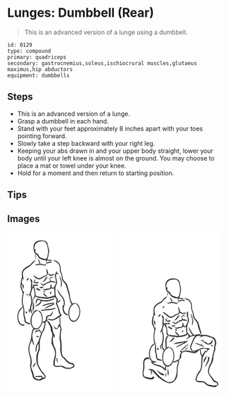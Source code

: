 # Lunges: Dumbbell (Rear)
> This is an advanced version of a lunge using a dumbbell.

``` 
id: 0129 
type: compound 
primary: quadriceps 
secondary: gastrocnemius,soleus,ischiocrural muscles,glutaeus maximus,hip abductors 
equipment: dumbbells 
``` 

## Steps

 - This is an advanced version of a lunge.
 - Grasp a dumbbell in each hand.
 - Stand with your feet approximately 8 inches apart with your toes pointing forward.
 - Slowly take a step backward with your right leg.
 - Keeping your abs drawn in and your upper body straight, lower your body until your left knee is almost on the ground. You may choose to place a mat or towel under your knee.
 - Hold for a moment and then return to starting position.

## Tips


## Images

<svg width="184pt" height="275pt" viewBox="0 0 184 275" xmlns="http://www.w3.org/2000/svg">
  <g fill="#FFF">
    <path d="M0 0h184v275H0V0m47.44 19.42c-3.13 3.88-2.12 9.03-1.52 13.55-.05 2.21 1.66 3.75 2.84 5.41-.14 3.61.05 7.23.73 10.79.01-3.61.31-7.21.09-10.82 2.71 1.83 3.43 5.17 5.54 7.47 3.32 2.15 7.23 3.26 11.17 3.35.44 1.47.96 2.92 1.53 4.35-.86 1.21-1.44 2.8-2.93 3.37-2.73-.72-5.44-1.48-8.26-1.79.46-3.47-2.01-6.16-3.85-8.79-.05.09-.16.28-.22.37 1.26 2.83 2.3 5.75 3.22 8.71-2.71.53-5.42 1-8.12 1.58 2.55 1.86 5.5.22 8.29.06 3.41-.36 6.57 1.39 9.97 1.22.45-1.03.91-2.05 1.37-3.08 3.29-1.08 6.65-2.01 10.14-2.09-2.64-3.24-6.48-.69-9.52.33.05-1.45.09-2.91.11-4.36 2.74.84 5.58 1.26 8.44 1.32l.06-1.54c-2.5-.14-5-.35-7.46-.81 1.79-4.08 2.19-8.56 2.99-12.89.73-4.19-1.63-8.04-1.93-12.15-.17-4.13-4.04-7.52-8.08-7.62-5.07-.47-11.19-.37-14.6 4.06m-8.89 38.4c-4.1 1.94-8.14 4.23-11.24 7.6-2.63 3.61-2.35 8.27-1.84 12.46-1.64 5.18-2.79 10.59-2.73 16.04-.06 5.28 5.05 9.56 3.51 14.97-1.54 6.66-1.57 13.69.39 20.27-8.17 4.12-10.24 14.59-8.63 22.88.99 5.11 5.19 11.01 11.11 9.55.12-.49.35-1.46.46-1.95-1.81.01-3.87.64-5.42-.63-3.61-2.76-5.42-7.5-5.18-11.98-.33-6.5 2.8-12.93 8.08-16.71 1.44 4.27.34 8.73.81 13.08 1.17 3.85 1.9 7.81 2.1 11.84 2.49 2.88 6.26 3.61 9.79 4.45-.25-.81-.51-1.61-.76-2.41-2.25-.78-4.99-.79-6.79-2.46-.54-4.07-1.43-8.06-2.73-11.96.41-5.39-.23-10.75-1.76-15.93-2.23-8.2-.43-16.64 1.33-24.73-.43.22-1.3.65-1.73.86-1.33-3.81-2.91-7.59-3.29-11.65.59.17 1.78.52 2.37.69-.11 2.21.13 4.44 1.09 6.45.4-1.68 1.08-3.35.99-5.11-.35-2.22-3.24-2.73-3.62-4.89.08-2.71.52-5.41 1.31-8.01l2 2.8c-.25-5-2.45-10.34-.32-15.19 2.71-4.14 7.35-6.37 11.5-8.75 3.1-3.49 6.95-6.36 9.58-10.25-4.54 1.37-7.08 5.62-10.38 8.67m39.93-8.64c3.97 2.25 9.18 3.6 10.9 8.35 2.51 3.88.1 8.8 2.39 12.7 1.57 3.02 2.35 6.37 2.37 9.78.22 5.23 5.8 7.7 7.12 12.52 1.88 5.96 3.73 11.96 5.39 17.99.31 4.63 2.12 8.9 3.28 13.34.43 0 1.29.01 1.72.02-5.21 5.59-7.31 13.64-5.83 21.1.65 3.64 2.18 7.63 5.63 9.44 2.78 1.47 6.27.63 8.43-1.55 4.69-4.58 6.36-11.52 5.83-17.9-.49-4.17-1.87-8.78-5.59-11.18-2.32-1.13-5.62-1.94-7.54.39-2.14-4.2-4.09-8.58-4.37-13.36-.31-5.68-2.97-10.82-3.87-16.39-.7-3.92-3.34-7-6.08-9.71-2.73-2.51-2.57-6.44-3.37-9.77-.44-2.78-1.96-5.2-2.67-7.89-.24-3.77.2-7.86-1.99-11.18-1.97-4.42-6.98-7.18-11.75-6.7M67.02 63.3c.58 3.85 2.3 7.64.73 11.52-3.71.96-7.1 2.61-10.26 4.75-4.81 2.05-8.34-2.56-11.96-4.84.56 3.77 4.39 5.85 7.62 7.11 4.93 1.42 7.99-3.6 12.38-4.52 2.39-.35 3.62-2.42 4.28-4.53 1.74-3.34-.77-6.92-2.79-9.49m15 11.56c.55 4.71 2.61 9.31 1.83 14.12-.76 2.73-2.53 5.02-3.89 7.48-.82-.03-2.48-.09-3.3-.11 0-.81.01-2.43.01-3.24-.66-1.04-1.31-2.08-1.94-3.14-.03 2.55.19 5.26-1.13 7.57-2.81.8-6.04-.18-8.49 1.9-1.3-.46-2.61-.9-3.92-1.32 1.29 1.22 2.48 3.72 4.65 2.72 3.45-1.01 7.28-.96 10.18-3.36l2.88 1.23 1.71-2.35c.19 4.43 1.13 8.79 1.19 13.22-5.97 2.64-12.74 4.67-19.26 3-4.63-.76-9.53-.18-13.62-2.98-.75-5.44-.28-11.19-3.33-16.06 2.62-.92 5.49-.49 8.21-.67-.76-.73-1.55-1.41-2.38-2.04-2.03.34-4.06.85-6.05-.08-.79 1.22-1.29 2.57-1.67 3.97l-.89.49c.03-3.1.45-6.19.24-9.29-.22-2.11-.98-4.87-3.73-4.25.61 2.41 2.38 4.63 1.88 7.23-.49 4.07-.1 8.18-.49 12.26-1.23 3.73-3.59 7.09-3.94 11.11.82-1.15 1.64-2.3 2.45-3.45 2.62 5.9 3.03 12.89.65 18.93-.97 2.69-.29 5.73-1.7 8.29-.18-1.19-.54-3.57-.72-4.75-.99 2.95-.36 6 .69 8.84.4-1.73.85-3.44 1.56-5.06.48 2.29 1.45 4.44 2.73 6.4.76-3.57-1.55-6.91-1.21-10.5.53-3.36 2.15-6.51 2.02-9.96.28-4.81-1.02-9.51-2.86-13.9 1.57-3.56 2.33-7.39 3.66-11.04l.39-.68c3.01 4.53 2.44 9.94 2.81 15.08-1.03 1.64-2.14 3.25-3.01 4.99-.34 7.7-.17 15.42-.41 23.13 3.16-5.32 2.65-11.91 1.1-17.65-.93-2.57.48-5.12 1.04-7.59l2.15.6-.12-2.96c2.56 1.29 5.02 3.17 8.01 3.16 4.35.09 8.59 1.3 12.93 1.26 4.26-.59 8.53-1.53 12.52-3.17 1.12 1.25 2.31 2.42 3.56 3.53.09 2.74-.66 5.38-1.03 8.06 1.65 4.54 4.17 8.81 4.75 13.68.16 2.21 1.34 4.09 2.51 5.91-4.38 1.72-7.16 6.12-11.9 7.1-3.41 1.2-6.81-.56-10.12-1.23 1.49 2.14 4.11 3.6 6.75 3.41 5.33-.23 10.36-2.76 14.08-6.52.06 4.71.41 9.41.5 14.12-.47-.21-1.41-.64-1.88-.86-.75 2.41-.79 6.05-3.68 6.93-2.57-.8-3.79-3.34-5.08-5.46.52 2.5 1.18 5.29 3.51 6.74 3.36.8 5.11-2.86 6.53-5.18.71 1.53 1.72 2.99 1.97 4.68-.06 2.96-1.39 5.76-1.28 8.74.12 3.37-1.13 6.73-.21 10.07 1.13 4.94 1.4 10.04 1.02 15.1-.41 4.42 1.01 8.7 2.04 12.93.93 1.54 2.5 2.55 3.73 3.83 2.8 2.51 4.56 6.05 7.77 8.13 2.92 2.3 7.67 1.23 9.5 5-1.88 1.06-3.64 2.34-5.62 3.2-2.67.14-5.33-.45-8.01-.34-2.68-1.7-5.55-3.53-8.89-3.06-3.23-.27-7.18 1.42-9.87-1-.87-4.93.7-9.94 1.67-14.76.21-6.01.88-12.7-2.93-17.82-2.3-5.96-2.82-12.75-1.41-19.02.35 1.54.72 3.07 1.11 4.61 3.33-3.1-.21-6.78-1.38-9.97-1.61-3.05-.37-6.78-2.19-9.73-2.33-3.79-3.95-8.4-8.18-10.52.11-1.92.18-3.84.25-5.76 2.02-.92 4.12-1.72 6.36-1.95 1.93-2.41 3.29-5.25 3.75-8.32-1.76 1.98-3.19 4.21-4.5 6.5-2.43.59-5.03 1.02-7.13 2.46-1.46 2.27.56 6.15-2.23 7.75-1.52 1.13-3.27 1.89-4.91 2.83 1.36-6.55.8-14.33-4.18-19.29-2.52-1.64-6.22-2.63-8.77-.52-5.22 4.27-7.23 11.34-7.41 17.85.59 4.27 1.33 9.23 4.97 12.05-3.38 5.69-3.31 12.46-4.13 18.82-1.75 5.23-3.93 10.43-4.53 15.97-.01 6.24 2.46 12.11 3.51 18.19.53 4.04.29 8.2-.7 12.15.65 2.26 1.47 4.51 1.57 6.89.16 3.13 2.41 5.67 2.75 8.78-.09 6.31 7.09 9.61 12.61 8.98 3.1.07 5.07-2.82 8.09-3.03 2.52-.19 2.13-3.06 1.75-4.83-1.3-2.25-2.7-4.49-4.61-6.29-2.72-2.54-3.99-6.13-5.98-9.19-3.79-6.17-3.03-13.8-2.19-20.67.34-3.45 2.45-6.42 2.87-9.85.29-4.38-.17-8.78.07-13.16.48-4.45 2.4-8.55 3.64-12.81.66-2.79 2.87-4.8 3.94-7.41 1.7-4.18 2.14-8.72 2.39-13.18.84-.78 1.69-1.56 2.53-2.34 1.93 5.09 6.83 9.07 6.47 14.88-.42 3.82 3.68 6.61 2.56 10.41-1.05 4.48-.93 9.09-1.38 13.63 1.91 5 5.26 9.5 5.93 14.93 1.57 8.04-4.55 15.62-1.97 23.63 2.8 2.32 6.58 2.38 9.96 1.63 4.45-1.27 7.55 3.43 11.82 3.36 2.8.11 5.78 1.03 8.38-.46 1.85-.97 4.55-1.23 5.32-3.48 1.56-2.28-1.5-3.95-2.63-5.65-5.45.31-9.32-3.7-12.44-7.61-1.66-2.39-5.23-3.35-5.71-6.47-2.41-9.17.31-18.93-2.59-28.03.08-4.68-.5-9.52 1.08-14.03 1.3-3.47-1.9-6.44-1.57-9.88.22-4.69-.19-9.37-.9-14 1.04-.49 2.09-.99 3.13-1.5-1.02-2.25-2.82-4.16-3.22-6.67-.86-6.13-4.93-11.39-4.89-17.71.59.74 1.18 1.5 1.76 2.26 1.73-1.71 4.11-3.05 4.74-5.58-1.96.84-3.68 2.13-4.95 3.86-.48-1.99-.57-4.04-.82-6.06-1.07-1.19-2.68-2.15-2.85-3.89-.97-4.54-.88-9.22-.75-13.85.05-3.47 2.55-6.32 2.86-9.74-.57-4.86-2.61-9.58-1.62-14.54 1.58.44 3.17.88 4.78 1.23-1-1.21-2.12-2.31-3.26-3.39-.19-.67-.58-2.03-.77-2.7-1 2.37-1.95 4.77-3.02 7.12m-11.25-2.68c.58 5.39 8.79 4.24 11.02.62-2.13.25-4.19.84-6.21 1.53-1.59-.74-3.18-1.5-4.81-2.15m19.03 3.19c.28 3.74 2.15 7.05 3.03 10.64.28 3.52-.86 7-.41 10.54 1.24-2.92 2.07-6.1 1.93-9.28-.64-4.23-2.36-8.25-4.55-11.9m-16.25 5c-.5-.26-1.5-.79-1.99-1.05.71.82 1.44 1.63 2.19 2.43.01 1.24.05 2.5-.08 3.74-3.05.65-5.75 2.09-8.34 3.77-1.06.62-1.95 1.85-3.3 1.76-1.66-.67-3.16-1.67-4.76-2.46.75 2.97 3.53 3.77 6.15 4.26 2-1.96 4.56-3.11 6.86-4.66.67-.05 2-.13 2.67-.17.38-.4 1.15-1.18 1.53-1.58 3.05.47 6.11.93 9.16 1.35-2.01-2.54-5.21-2.99-8.26-2.72-.42-1.45-.88-2.88-1.36-4.31.54-.52 1.6-1.57 2.13-2.09 1.3.45 2.62.87 3.94 1.25-1.15-.86-2.18-1.96-3.56-2.44-1.73-.11-2.19 1.79-2.98 2.92m-10.12 3.51c-1.15.85-1.97 2.03-2.64 3.28 1.68-.93 3.29-1.99 4.87-3.09 1.05-2.15 2.77-3.85 4.19-5.74-3.5-.63-4.68 3.38-6.42 5.55m-29.71-2.59c.01 1.16.02 2.31.02 3.47 1.58-1.6 3.22-3.15 4.72-4.83-1.59.4-3.17.88-4.74 1.36m11.54 5.98c2.82 1.91 6.09 1.99 9.24.87-1.72-3.75-7.62 1.52-8.04-3.6.68-.17 2.05-.49 2.73-.65l-1.39-1.55c-1.47 1.3-2.53 2.91-2.54 4.93m13.83 8.05c-.92-.05-2.76-.15-3.68-.19 1.47 3.39 6.5 2.75 7.04-.93-1.13.36-2.24.73-3.36 1.12m-8.63 1.12c-1.38 3.51 4.51 5.97 7.25 4.24-2.44-1.37-4.78-2.92-7.25-4.24m36.01 2.39c.75 2.99 1.7 5.96 3.11 8.7 2.21 2.82 4.93 5.31 6.52 8.58 1.37 3.31 1.81 6.99 1.22 10.52-.4-.06-1.2-.18-1.59-.24.05 3.68-1.05 7.52.81 10.97.53 2.71 2.25 4.67 4.98 5.31.5.72 1.01 1.43 1.52 2.15.48-.95.97-1.91 1.46-2.86-1.47-.63-3.03-1.1-4.43-1.89-1.1-2.27-2.38-4.56-2.83-7.06.35-3.74 2.36-7.2 1.86-11.03.09-4.79-2.36-9.1-5.6-12.45-3.27-2.92-4.15-7.46-7.03-10.7m-23.92 3.11c-.76 1.18.93 3.14 2.18 2.47.63-1.15-.91-3.32-2.18-2.47m13.03 1.4c-1.57.09-3.13 2.93-1.48 3.8 1.22-.29 3.2-3.17 1.48-3.8m-13.56 1.51c.52 3.71 3.33 7.72 7.49 7.4-2.58-2.38-5-4.93-7.49-7.4m-28.49 2.25c-.79.87.12 3.07 1.41 2.51.89-.88-.15-2.99-1.41-2.51M66.01 118c-5.07.46-9.74-1.74-14.51-3.06-1.34 2.92-3.69 6.29-1.74 9.48.45-2.71 1.33-5.31 2.82-7.63 1.83.66 3.67 1.32 5.49 2.03-1.69 5.06-7.21 6.32-10.36 10.05 4.96-1.26 10.61-4.14 11.67-9.67 7.06 1.83 14.51.3 21.08-2.55.19-.59.58-1.76.78-2.35-4.77 2.18-9.93 3.87-15.23 3.7m1.99 6.23c-3.01.82-6.36 1.41-8.36 4.07 6.82-1.39 13.39-4.35 20.46-4.28l-.05.37c-5.53 2.14-11.94 3.85-15.81 8.64 5.4-2.57 10.83-5.07 16.37-7.34.06-1.18.11-2.37.17-3.55-4.3.44-8.59 1.03-12.78 2.09m-9.79 10.44c-.03.34-.08 1.04-.1 1.38 4.38.31 8.62-1.1 12.99-1.07 4.46-.5 9.7-.26 12.84-4.07-8.39 2.36-17.14 2.63-25.73 3.76m-23.96 4.25c-.34-.46-1.02-1.39-1.36-1.85-3.39.77.81 6.08 1.36 1.85m-23.02 30.35c.61.48.61.48 0 0m73.88 47.97c-.47 2.99-.15 6.08 2.24 8.18-.5-2.64-1.24-5.27-1.04-7.98l-1.2-.2z"/>
    <path d="M50.97 19.11c3.74-2.7 8.52-2.71 12.92-2.46 1.88 1.9 4.44 3.58 4.85 6.45.8 4.94 2.7 9.92 1.32 14.96-.78 3.26-.41 8.93-5.03 8.95-4.04-.92-9.24-1.79-10.83-6.24-.93-2.98-4.41-3.52-6.15-5.84.28-1.69.83-3.31 1.25-4.96l-2.47.88c-.28-4.18.3-9.26 4.14-11.74zM110.24 128.39c1.59-2.58 4.53-3.71 7.03-5.19 9.4 5.67 9.18 19.82 2.48 27.48-1.88 2.43-5.46 3.33-8.16 1.75-2.61-1.64-3.62-4.8-4.36-7.62-.81-5.57-.35-11.7 3.01-16.42zM45.2 141.1c1.66-2.66 4.62-3.98 7.2-5.56 7.96 4.74 8.77 15.47 5.68 23.38-1.4 3.82-4.57 7.98-9.12 7.49-4.07-.69-5.96-4.96-6.74-8.56-.75-5.68-.38-11.9 2.98-16.75z"/>
    <path d="M60.22 156.63c1.44.08 2.89.14 4.34.15-.6 6.03-2.18 12-5.73 17-1.24-1.85-2.29-3.82-3.23-5.84-.88.65-1.75 1.3-2.62 1.96l-4.26.09c-.16 1.87-.3 3.73-.21 5.61.48-1.15.95-2.29 1.39-3.45 1.98-.44 3.95-.91 5.9-1.45.2.7.6 2.1.8 2.81.47.16 1.4.5 1.86.67-2.28 6.36-3.55 13.17-7.15 18.97-2.6 4.32-2.74 9.52-2.12 14.39 1.41-2.28 1.5-4.99 1.67-7.58.18-2.94 1.77-5.51 2.97-8.12.36 4.65 1.04 9.62-1.14 13.97-3.06 6.02-3.24 13.15-1.93 19.67 1.14 5.72 4.64 10.47 7.46 15.45 2.45 3.03 5.34 5.79 6.97 9.4-1.86 1.92-4.23.79-5.26-1.27-.87-2.04-3.27-.97-4.91-1-2.53.44-5.44-.53-7.55 1.34 3.48.72 7.03.85 10.54.28.54.38 1.61 1.16 2.14 1.54-2.06 1.34-4.31 3.45-6.99 2.61-2.83-.5-5.18-2.25-6.93-4.45-.29-6.15-3.86-11.47-5.04-17.43.21-2.65 1.08-5.24.94-7.92.18-7.93-4.52-15.07-4.13-23.02.23-4.96 2.08-9.71 4.37-14.06 1.32 2.92 1.53 6.65 4.25 8.74-1.23-5.57-3.26-11.01-3.61-16.74.18-3.37 1.24-6.64 2.47-9.76 1.33-2.28 4.37-.44 6.44-1.16 4.73-1.78 7.1-6.81 8.3-11.4m-9.7 22.66c-1.2 3.17 3.18 2.16 4.81 1.47-1.55-.65-3.14-1.25-4.81-1.47m-6.76 54.77c2.93-2.15 4.27-5.59 5.65-8.81-3.5 1.44-4.68 5.49-5.65 8.81z"/>
  </g>
  <g fill="#333">
    <path d="M47.44 19.42c3.41-4.43 9.53-4.53 14.6-4.06 4.04.1 7.91 3.49 8.08 7.62.3 4.11 2.66 7.96 1.93 12.15-.8 4.33-1.2 8.81-2.99 12.89 2.46.46 4.96.67 7.46.81l-.06 1.54c-2.86-.06-5.7-.48-8.44-1.32-.02 1.45-.06 2.91-.11 4.36 3.04-1.02 6.88-3.57 9.52-.33-3.49.08-6.85 1.01-10.14 2.09-.46 1.03-.92 2.05-1.37 3.08-3.4.17-6.56-1.58-9.97-1.22-2.79.16-5.74 1.8-8.29-.06 2.7-.58 5.41-1.05 8.12-1.58-.92-2.96-1.96-5.88-3.22-8.71.06-.09.17-.28.22-.37 1.84 2.63 4.31 5.32 3.85 8.79 2.82.31 5.53 1.07 8.26 1.79 1.49-.57 2.07-2.16 2.93-3.37-.57-1.43-1.09-2.88-1.53-4.35-3.94-.09-7.85-1.2-11.17-3.35-2.11-2.3-2.83-5.64-5.54-7.47.22 3.61-.08 7.21-.09 10.82-.68-3.56-.87-7.18-.73-10.79-1.18-1.66-2.89-3.2-2.84-5.41-.6-4.52-1.61-9.67 1.52-13.55m3.53-.31c-3.84 2.48-4.42 7.56-4.14 11.74l2.47-.88c-.42 1.65-.97 3.27-1.25 4.96 1.74 2.32 5.22 2.86 6.15 5.84 1.59 4.45 6.79 5.32 10.83 6.24 4.62-.02 4.25-5.69 5.03-8.95 1.38-5.04-.52-10.02-1.32-14.96-.41-2.87-2.97-4.55-4.85-6.45-4.4-.25-9.18-.24-12.92 2.46z"/>
    <path d="M38.55 57.82c3.3-3.05 5.84-7.3 10.38-8.67-2.63 3.89-6.48 6.76-9.58 10.25-4.15 2.38-8.79 4.61-11.5 8.75-2.13 4.85.07 10.19.32 15.19l-2-2.8c-.79 2.6-1.23 5.3-1.31 8.01.38 2.16 3.27 2.67 3.62 4.89.09 1.76-.59 3.43-.99 5.11-.96-2.01-1.2-4.24-1.09-6.45-.59-.17-1.78-.52-2.37-.69.38 4.06 1.96 7.84 3.29 11.65.43-.21 1.3-.64 1.73-.86-1.76 8.09-3.56 16.53-1.33 24.73 1.53 5.18 2.17 10.54 1.76 15.93 1.3 3.9 2.19 7.89 2.73 11.96 1.8 1.67 4.54 1.68 6.79 2.46.25.8.51 1.6.76 2.41-3.53-.84-7.3-1.57-9.79-4.45-.2-4.03-.93-7.99-2.1-11.84-.47-4.35.63-8.81-.81-13.08-5.28 3.78-8.41 10.21-8.08 16.71-.24 4.48 1.57 9.22 5.18 11.98 1.55 1.27 3.61.64 5.42.63-.11.49-.34 1.46-.46 1.95-5.92 1.46-10.12-4.44-11.11-9.55-1.61-8.29.46-18.76 8.63-22.88-1.96-6.58-1.93-13.61-.39-20.27 1.54-5.41-3.57-9.69-3.51-14.97-.06-5.45 1.09-10.86 2.73-16.04-.51-4.19-.79-8.85 1.84-12.46 3.1-3.37 7.14-5.66 11.24-7.6zM78.48 49.18c4.77-.48 9.78 2.28 11.75 6.7 2.19 3.32 1.75 7.41 1.99 11.18.71 2.69 2.23 5.11 2.67 7.89.8 3.33.64 7.26 3.37 9.77 2.74 2.71 5.38 5.79 6.08 9.71.9 5.57 3.56 10.71 3.87 16.39.28 4.78 2.23 9.16 4.37 13.36 1.92-2.33 5.22-1.52 7.54-.39 3.72 2.4 5.1 7.01 5.59 11.18.53 6.38-1.14 13.32-5.83 17.9-2.16 2.18-5.65 3.02-8.43 1.55-3.45-1.81-4.98-5.8-5.63-9.44-1.48-7.46.62-15.51 5.83-21.1-.43-.01-1.29-.02-1.72-.02-1.16-4.44-2.97-8.71-3.28-13.34-1.66-6.03-3.51-12.03-5.39-17.99-1.32-4.82-6.9-7.29-7.12-12.52-.02-3.41-.8-6.76-2.37-9.78-2.29-3.9.12-8.82-2.39-12.7-1.72-4.75-6.93-6.1-10.9-8.35m31.76 79.21c-3.36 4.72-3.82 10.85-3.01 16.42.74 2.82 1.75 5.98 4.36 7.62 2.7 1.58 6.28.68 8.16-1.75 6.7-7.66 6.92-21.81-2.48-27.48-2.5 1.48-5.44 2.61-7.03 5.19z"/>
    <path d="M67.02 63.3c2.02 2.57 4.53 6.15 2.79 9.49-.66 2.11-1.89 4.18-4.28 4.53-4.39.92-7.45 5.94-12.38 4.52-3.23-1.26-7.06-3.34-7.62-7.11 3.62 2.28 7.15 6.89 11.96 4.84 3.16-2.14 6.55-3.79 10.26-4.75 1.57-3.88-.15-7.67-.73-11.52z"/>
    <path d="M82.02 74.86c1.07-2.35 2.02-4.75 3.02-7.12.19.67.58 2.03.77 2.7 1.14 1.08 2.26 2.18 3.26 3.39-1.61-.35-3.2-.79-4.78-1.23-.99 4.96 1.05 9.68 1.62 14.54-.31 3.42-2.81 6.27-2.86 9.74-.13 4.63-.22 9.31.75 13.85.17 1.74 1.78 2.7 2.85 3.89.25 2.02.34 4.07.82 6.06 1.27-1.73 2.99-3.02 4.95-3.86-.63 2.53-3.01 3.87-4.74 5.58-.58-.76-1.17-1.52-1.76-2.26-.04 6.32 4.03 11.58 4.89 17.71.4 2.51 2.2 4.42 3.22 6.67-1.04.51-2.09 1.01-3.13 1.5.71 4.63 1.12 9.31.9 14-.33 3.44 2.87 6.41 1.57 9.88-1.58 4.51-1 9.35-1.08 14.03 2.9 9.1.18 18.86 2.59 28.03.48 3.12 4.05 4.08 5.71 6.47 3.12 3.91 6.99 7.92 12.44 7.61 1.13 1.7 4.19 3.37 2.63 5.65-.77 2.25-3.47 2.51-5.32 3.48-2.6 1.49-5.58.57-8.38.46-4.27.07-7.37-4.63-11.82-3.36-3.38.75-7.16.69-9.96-1.63-2.58-8.01 3.54-15.59 1.97-23.63-.67-5.43-4.02-9.93-5.93-14.93.45-4.54.33-9.15 1.38-13.63 1.12-3.8-2.98-6.59-2.56-10.41.36-5.81-4.54-9.79-6.47-14.88-.84.78-1.69 1.56-2.53 2.34-.25 4.46-.69 9-2.39 13.18-1.07 2.61-3.28 4.62-3.94 7.41-1.24 4.26-3.16 8.36-3.64 12.81-.24 4.38.22 8.78-.07 13.16-.42 3.43-2.53 6.4-2.87 9.85-.84 6.87-1.6 14.5 2.19 20.67 1.99 3.06 3.26 6.65 5.98 9.19 1.91 1.8 3.31 4.04 4.61 6.29.38 1.77.77 4.64-1.75 4.83-3.02.21-4.99 3.1-8.09 3.03-5.52.63-12.7-2.67-12.61-8.98-.34-3.11-2.59-5.65-2.75-8.78-.1-2.38-.92-4.63-1.57-6.89.99-3.95 1.23-8.11.7-12.15-1.05-6.08-3.52-11.95-3.51-18.19.6-5.54 2.78-10.74 4.53-15.97.82-6.36.75-13.13 4.13-18.82-3.64-2.82-4.38-7.78-4.97-12.05.18-6.51 2.19-13.58 7.41-17.85 2.55-2.11 6.25-1.12 8.77.52 4.98 4.96 5.54 12.74 4.18 19.29 1.64-.94 3.39-1.7 4.91-2.83 2.79-1.6.77-5.48 2.23-7.75 2.1-1.44 4.7-1.87 7.13-2.46 1.31-2.29 2.74-4.52 4.5-6.5-.46 3.07-1.82 5.91-3.75 8.32-2.24.23-4.34 1.03-6.36 1.95-.07 1.92-.14 3.84-.25 5.76 4.23 2.12 5.85 6.73 8.18 10.52 1.82 2.95.58 6.68 2.19 9.73 1.17 3.19 4.71 6.87 1.38 9.97-.39-1.54-.76-3.07-1.11-4.61-1.41 6.27-.89 13.06 1.41 19.02 3.81 5.12 3.14 11.81 2.93 17.82-.97 4.82-2.54 9.83-1.67 14.76 2.69 2.42 6.64.73 9.87 1 3.34-.47 6.21 1.36 8.89 3.06 2.68-.11 5.34.48 8.01.34 1.98-.86 3.74-2.14 5.62-3.2-1.83-3.77-6.58-2.7-9.5-5-3.21-2.08-4.97-5.62-7.77-8.13-1.23-1.28-2.8-2.29-3.73-3.83-1.03-4.23-2.45-8.51-2.04-12.93.38-5.06.11-10.16-1.02-15.1-.92-3.34.33-6.7.21-10.07-.11-2.98 1.22-5.78 1.28-8.74-.25-1.69-1.26-3.15-1.97-4.68-1.42 2.32-3.17 5.98-6.53 5.18-2.33-1.45-2.99-4.24-3.51-6.74 1.29 2.12 2.51 4.66 5.08 5.46 2.89-.88 2.93-4.52 3.68-6.93.47.22 1.41.65 1.88.86-.09-4.71-.44-9.41-.5-14.12-3.72 3.76-8.75 6.29-14.08 6.52-2.64.19-5.26-1.27-6.75-3.41 3.31.67 6.71 2.43 10.12 1.23 4.74-.98 7.52-5.38 11.9-7.1-1.17-1.82-2.35-3.7-2.51-5.91-.58-4.87-3.1-9.14-4.75-13.68.37-2.68 1.12-5.32 1.03-8.06a43.913 43.913 0 0 1-3.56-3.53c-3.99 1.64-8.26 2.58-12.52 3.17-4.34.04-8.58-1.17-12.93-1.26-2.99.01-5.45-1.87-8.01-3.16l.12 2.96-2.15-.6c-.56 2.47-1.97 5.02-1.04 7.59 1.55 5.74 2.06 12.33-1.1 17.65.24-7.71.07-15.43.41-23.13.87-1.74 1.98-3.35 3.01-4.99-.37-5.14.2-10.55-2.81-15.08l-.39.68c-1.33 3.65-2.09 7.48-3.66 11.04 1.84 4.39 3.14 9.09 2.86 13.9.13 3.45-1.49 6.6-2.02 9.96-.34 3.59 1.97 6.93 1.21 10.5-1.28-1.96-2.25-4.11-2.73-6.4-.71 1.62-1.16 3.33-1.56 5.06-1.05-2.84-1.68-5.89-.69-8.84.18 1.18.54 3.56.72 4.75 1.41-2.56.73-5.6 1.7-8.29 2.38-6.04 1.97-13.03-.65-18.93-.81 1.15-1.63 2.3-2.45 3.45.35-4.02 2.71-7.38 3.94-11.11.39-4.08 0-8.19.49-12.26.5-2.6-1.27-4.82-1.88-7.23 2.75-.62 3.51 2.14 3.73 4.25.21 3.1-.21 6.19-.24 9.29l.89-.49c.38-1.4.88-2.75 1.67-3.97 1.99.93 4.02.42 6.05.08.83.63 1.62 1.31 2.38 2.04-2.72.18-5.59-.25-8.21.67 3.05 4.87 2.58 10.62 3.33 16.06 4.09 2.8 8.99 2.22 13.62 2.98 6.52 1.67 13.29-.36 19.26-3-.06-4.43-1-8.79-1.19-13.22l-1.71 2.35-2.88-1.23c-2.9 2.4-6.73 2.35-10.18 3.36-2.17 1-3.36-1.5-4.65-2.72 1.31.42 2.62.86 3.92 1.32 2.45-2.08 5.68-1.1 8.49-1.9 1.32-2.31 1.1-5.02 1.13-7.57.63 1.06 1.28 2.1 1.94 3.14 0 .81-.01 2.43-.01 3.24.82.02 2.48.08 3.3.11 1.36-2.46 3.13-4.75 3.89-7.48.78-4.81-1.28-9.41-1.83-14.12M45.2 141.1c-3.36 4.85-3.73 11.07-2.98 16.75.78 3.6 2.67 7.87 6.74 8.56 4.55.49 7.72-3.67 9.12-7.49 3.09-7.91 2.28-18.64-5.68-23.38-2.58 1.58-5.54 2.9-7.2 5.56m15.02 15.53c-1.2 4.59-3.57 9.62-8.3 11.4-2.07.72-5.11-1.12-6.44 1.16-1.23 3.12-2.29 6.39-2.47 9.76.35 5.73 2.38 11.17 3.61 16.74-2.72-2.09-2.93-5.82-4.25-8.74-2.29 4.35-4.14 9.1-4.37 14.06-.39 7.95 4.31 15.09 4.13 23.02.14 2.68-.73 5.27-.94 7.92 1.18 5.96 4.75 11.28 5.04 17.43 1.75 2.2 4.1 3.95 6.93 4.45 2.68.84 4.93-1.27 6.99-2.61-.53-.38-1.6-1.16-2.14-1.54-3.51.57-7.06.44-10.54-.28 2.11-1.87 5.02-.9 7.55-1.34 1.64.03 4.04-1.04 4.91 1 1.03 2.06 3.4 3.19 5.26 1.27-1.63-3.61-4.52-6.37-6.97-9.4-2.82-4.98-6.32-9.73-7.46-15.45-1.31-6.52-1.13-13.65 1.93-19.67 2.18-4.35 1.5-9.32 1.14-13.97-1.2 2.61-2.79 5.18-2.97 8.12-.17 2.59-.26 5.3-1.67 7.58-.62-4.87-.48-10.07 2.12-14.39 3.6-5.8 4.87-12.61 7.15-18.97-.46-.17-1.39-.51-1.86-.67-.2-.71-.6-2.11-.8-2.81-1.95.54-3.92 1.01-5.9 1.45-.44 1.16-.91 2.3-1.39 3.45-.09-1.88.05-3.74.21-5.61l4.26-.09c.87-.66 1.74-1.31 2.62-1.96.94 2.02 1.99 3.99 3.23 5.84 3.55-5 5.13-10.97 5.73-17-1.45-.01-2.9-.07-4.34-.15z"/>
    <path d="M70.77 72.18c1.63.65 3.22 1.41 4.81 2.15 2.02-.69 4.08-1.28 6.21-1.53-2.23 3.62-10.44 4.77-11.02-.62zM89.8 75.37c2.19 3.65 3.91 7.67 4.55 11.9.14 3.18-.69 6.36-1.93 9.28-.45-3.54.69-7.02.41-10.54-.88-3.59-2.75-6.9-3.03-10.64zM73.55 80.37c.79-1.13 1.25-3.03 2.98-2.92 1.38.48 2.41 1.58 3.56 2.44-1.32-.38-2.64-.8-3.94-1.25-.53.52-1.59 1.57-2.13 2.09.48 1.43.94 2.86 1.36 4.31 3.05-.27 6.25.18 8.26 2.72-3.05-.42-6.11-.88-9.16-1.35-.38.4-1.15 1.18-1.53 1.58-.67.04-2 .12-2.67.17-2.3 1.55-4.86 2.7-6.86 4.66-2.62-.49-5.4-1.29-6.15-4.26 1.6.79 3.1 1.79 4.76 2.46 1.35.09 2.24-1.14 3.3-1.76 2.59-1.68 5.29-3.12 8.34-3.77.13-1.24.09-2.5.08-3.74-.75-.8-1.48-1.61-2.19-2.43.49.26 1.49.79 1.99 1.05z"/>
    <path d="M63.43 83.88c1.74-2.17 2.92-6.18 6.42-5.55-1.42 1.89-3.14 3.59-4.19 5.74-1.58 1.1-3.19 2.16-4.87 3.09.67-1.25 1.49-2.43 2.64-3.28zM33.72 81.29c1.57-.48 3.15-.96 4.74-1.36-1.5 1.68-3.14 3.23-4.72 4.83 0-1.16-.01-2.31-.02-3.47zM45.26 87.27c.01-2.02 1.07-3.63 2.54-4.93l1.39 1.55c-.68.16-2.05.48-2.73.65.42 5.12 6.32-.15 8.04 3.6-3.15 1.12-6.42 1.04-9.24-.87zM59.09 95.32c1.12-.39 2.23-.76 3.36-1.12-.54 3.68-5.57 4.32-7.04.93.92.04 2.76.14 3.68.19zM50.46 96.44c2.47 1.32 4.81 2.87 7.25 4.24-2.74 1.73-8.63-.73-7.25-4.24zM86.47 98.83c2.88 3.24 3.76 7.78 7.03 10.7 3.24 3.35 5.69 7.66 5.6 12.45.5 3.83-1.51 7.29-1.86 11.03.45 2.5 1.73 4.79 2.83 7.06 1.4.79 2.96 1.26 4.43 1.89-.49.95-.98 1.91-1.46 2.86-.51-.72-1.02-1.43-1.52-2.15-2.73-.64-4.45-2.6-4.98-5.31-1.86-3.45-.76-7.29-.81-10.97.39.06 1.19.18 1.59.24.59-3.53.15-7.21-1.22-10.52-1.59-3.27-4.31-5.76-6.52-8.58-1.41-2.74-2.36-5.71-3.11-8.7zM62.55 101.94c1.27-.85 2.81 1.32 2.18 2.47-1.25.67-2.94-1.29-2.18-2.47zM75.58 103.34c1.72.63-.26 3.51-1.48 3.8-1.65-.87-.09-3.71 1.48-3.8zM62.02 104.85c2.49 2.47 4.91 5.02 7.49 7.4-4.16.32-6.97-3.69-7.49-7.4zM33.53 107.1c1.26-.48 2.3 1.63 1.41 2.51-1.29.56-2.2-1.64-1.41-2.51zM66.01 118c5.3.17 10.46-1.52 15.23-3.7-.2.59-.59 1.76-.78 2.35-6.57 2.85-14.02 4.38-21.08 2.55-1.06 5.53-6.71 8.41-11.67 9.67 3.15-3.73 8.67-4.99 10.36-10.05-1.82-.71-3.66-1.37-5.49-2.03-1.49 2.32-2.37 4.92-2.82 7.63-1.95-3.19.4-6.56 1.74-9.48 4.77 1.32 9.44 3.52 14.51 3.06zM68 124.23c4.19-1.06 8.48-1.65 12.78-2.09-.06 1.18-.11 2.37-.17 3.55-5.54 2.27-10.97 4.77-16.37 7.34 3.87-4.79 10.28-6.5 15.81-8.64l.05-.37c-7.07-.07-13.64 2.89-20.46 4.28 2-2.66 5.35-3.25 8.36-4.07zM58.21 134.67c8.59-1.13 17.34-1.4 25.73-3.76-3.14 3.81-8.38 3.57-12.84 4.07-4.37-.03-8.61 1.38-12.99 1.07.02-.34.07-1.04.1-1.38zM34.25 138.92c-.55 4.23-4.75-1.08-1.36-1.85.34.46 1.02 1.39 1.36 1.85zM11.23 169.27c.61.48.61.48 0 0zM50.52 179.29c1.67.22 3.26.82 4.81 1.47-1.63.69-6.01 1.7-4.81-1.47zM85.11 217.24l1.2.2c-.2 2.71.54 5.34 1.04 7.98-2.39-2.1-2.71-5.19-2.24-8.18zM43.76 234.06c.97-3.32 2.15-7.37 5.65-8.81-1.38 3.22-2.72 6.66-5.65 8.81z"/>
  </g>
</svg>

<svg width="184pt" height="275pt" viewBox="0 0 184 275" xmlns="http://www.w3.org/2000/svg">
  <g fill="#FFF">
    <path d="M0 0h184v275H0V0m87.53 86.38c-2.28 3.9-.92 8.52-.52 12.71.11 2 1.92 3.27 2.71 5 .15 2.08.05 4.18.11 6.27 1.87-1.7.43-4.32.54-6.43 1.39 1.17 2.53 2.58 3.4 4.16 2.51 4.94 8.49 6.89 13.72 6.69.32 2.12.77 4.22 1.16 6.32-1.16.54-2.33 1.08-3.49 1.62-2.47-1.23-5.2-1.7-7.93-1.91.15-.61.47-1.83.62-2.44-1.23-2.45-2.9-4.61-4.92-6.45 1.56 2.84 2.89 5.81 3.89 8.9-2.67.83-5.43 1.34-8.14 1.99 3.56 2.17 7.56-1.06 11.36.19 2.26.16 5.19 2.29 6.99.06 2.8-3.98 8.19-4.85 12.63-3.49-.12-.45-.36-1.33-.48-1.77-3.6-1.24-7.24-.25-10.6 1.23.14-1.06.43-3.19.57-4.26 3.03 1.19 6.3 1.72 9.47.71-2.72-1.24-5.76-1.27-8.64-1.89 1.88-3.92 2.29-8.3 2.92-12.54.78-4.49-1.48-8.66-1.86-13.06-.34-3.99-4.19-6.9-8.03-7.15-5.54-1.26-12.6.16-15.48 5.54m-8.43 33.64c-4.04 2.02-8.4 3.99-11.37 7.57-2.49 3.67-2.04 8.22-1.83 12.42-1.29 5.24-3.06 10.48-2.98 15.97-.15 5.36 5.27 9.49 3.87 15.03-1.48 7.03-1.56 14.44.47 21.38-7.51 3.1-9.57 12.32-9.26 19.64.47 4.07 1.32 9.23 5.31 11.27-.78.48-1.57.94-2.36 1.4 2.85 2.68 6.09 5.24 10.06 5.86 6.23.95 11.79 4.58 15.94 9.22-.23-2.83 2.05-7.47-1.88-8.54.24 1.5.51 3 .81 4.5-4.13-3.1-8.52-6.55-13.89-6.88-3.06-.15-5.7-1.88-7.8-4 2.23.28 5.11.95 6.35-1.51-2.65-.23-5.9.23-7.68-2.24-4.47-5.47-4.03-13.52-1.74-19.83 1.09-3.56 4.28-5.64 6.8-8.11 1.18 5.29-.88 10.84 1.19 15.95 1.55 3.91-.15 9 3.79 11.77 2.52.47 5 1.09 7.53 1.52-1.03-3.77-5.86-2.33-8.1-4.72-.09-5.7-2.97-10.97-2.27-16.71.28-6.21-2.73-11.96-2.92-18.13-.47-6.38 1.52-12.53 2.45-18.77l-1.76 1.84c-.81-2.98-2.19-5.79-2.8-8.82-.51-4.64.87-9.2 1.22-13.8l.75.18c.41.47 1.25 1.41 1.67 1.89-.28-3.78-1.3-7.49-1.32-11.27.41-5.69 5.74-9.24 10.55-11.21 2.64-.92 3.6-3.8 5.57-5.54 1.94-2.06 5.17-3.17 5.68-6.27-4.05 2.12-7.32 5.31-10.05 8.94m39.55-5.72c2.47 2.12 5.78 2.82 8.42 4.66 2.42 3.11 4.03 7 3.63 11.01-.53 4.95 3.38 9.04 3.15 13.99-.34 3.82 2.44 6.78 4.76 9.45 2.18 2.4 3.05 5.63 3.74 8.72.84 3.69 2.3 7.19 3.42 10.8.41 1.67 1.43 3.1 2.7 4.24-.15-3.9-1.64-7.53-2.7-11.23-1.12-3.7-1.7-7.6-3.58-11.03-1.43-2.78-4.36-4.41-5.75-7.21-1.05-2.91-.96-6.11-2.11-8.99-.8-2.54-2.36-4.94-2.21-7.69.04-3.46-.06-7.1-1.98-10.11-1.83-4.47-6.95-6.52-11.49-6.61m-36.17 14.22c-.47 1.24-1.01 2.54-.59 3.88.98-1.28 1.95-2.57 2.91-3.88h-2.32m25.58.46c.23 3.9 2.85 7.84.43 11.56-2.42 1.36-5.53 1.25-7.48 3.42-2.47 2.45-6.98 2.99-9.54.4-2.73-2.56-5.79-4.7-9.15-6.33.19.84.38 1.68.58 2.53 4.41 1.38 6.73 6 11.15 7.34 2.7.5 5.63-.32 7.61-2.24 2.43-2.39 6.12-2.53 8.73-4.68l-1.01-1.25c1.04.08 2.08.17 3.12.29 2.88 2.69 7.68 1.53 10.28-.98-2.27.11-4.47.73-6.73.93-1.63-.54-3.06-1.53-4.58-2.3.01-3.22-1.33-6.28-3.41-8.69m15.03 11.05c-.73 4.48 2.33 8.49 1.94 12.96.08 3.59-2.77 6.29-3.88 9.55l-3.54-.32c.02-.78.08-2.34.11-3.11-.72-1.03-1.43-2.05-2.11-3.1.12 2.58.39 5.32-1.07 7.61-2.82.58-5.94-.17-8.35 1.79-1.42-.42-2.82-.85-4.25-1.21 1.27 1.32 2.75 3.51 4.88 2.67 3.4-1.18 7.3-.93 10.18-3.39.91.38 1.82.77 2.73 1.16.55-.43 1.67-1.28 2.22-1.71-.3 4.31.4 8.57.83 12.84-4.11 2.3-8.82 2.78-13.29 4l.48-2.44c-2.91-1.48-4.54-4.42-7.07-6.36.22 3.32 2.77 6.53 6.01 7.32-1.22.41-2.41 1.41-3.78.83-4.07-.95-8.33-.41-12.33-1.69-.43.61-.85 1.23-1.27 1.86 5.38 1.48 11.01 1.52 16.5 2.35 5.96-.57 12.65-1.14 17.2-5.5.35 1.53.76 3.06 1.21 4.57-1.68 1.35-3.28 2.82-4.53 4.6 1.75-.54 3.22-1.62 4.63-2.74 3.29-2.57 7.58-2.89 11.53-3.64-1.71 1.94-3.43 3.97-4.26 6.47-1.38 4.28-3.99 8.12-4.79 12.59-.6 3.27 1.64 6.12 3.74 8.35 1.9-.18 3.82-.23 5.73-.09-3.04 2.34-6.38-.31-9.5-.98-4.64-.58-9.66-2.03-13.69 1.22-.68-.46-1.35-.92-2.01-1.38 4.71-3.33 8.65-7.58 13-11.34-3.54.89-5.87 3.83-8.68 5.92-2.51 1.8-4.23 4.4-6.28 6.66.74.52 1.51.99 2.26 1.5-2.48 2.82-2.87 6.6-2.85 10.2-3.1 2.89-6.92 4.93-11.19 5.33 2.72-6.41 2.71-14.13-.51-20.36-1.32-2.77-4.27-4.18-7.18-4.59-1.27-.02-3.86 1.59-3.79-.64.76-4.23-.33-8.5.18-12.72 1.2-2.43 2.8-4.66 3.67-7.26-3.17 1.53-5.2 4.78-5.74 8.19-.48 4.32.8 8.67.02 13.01 1.91 1.5-.85 3.03-1.35 4.47-3.43-3.05-3.92-8.27-2.75-12.47 1.96-5.82 1.62-12.27-.26-18.06-2.06-4.53 1.63-8.9 1.55-13.51 1.31 1.5 2.6 3.05 3.4 4.9 2.46 4.38-.2 9.83 2.7 14.11.88-.41 1.77-.82 2.66-1.22-.58-.59-1.74-1.78-2.32-2.38-.81-5.12-.13-10.63-3.29-15.15 2.37-1.38 5.24-.48 7.82-.38-.81-1.07-1.63-2.12-2.46-3.16-.48.42-1.45 1.27-1.94 1.69l-3.95-1.4c.13.59.4 1.77.53 2.36l-3.56-1.68c-.03-3.89 1.29-8.1-.58-11.76-.41-.98-1.16-1.39-2.24-1.21-.58 2.35 2.14 4.31 1.38 6.77-.59 3.34-.44 6.72-.31 10.1.21 4.8-3.24 8.63-4.06 13.22.89-.93 1.77-1.87 2.62-2.83 2.37 6.2 2.56 13.25.46 19.55-.3 1.9-.99 3.8-2.82 4.73-.53 2.67.2 5.22 1.89 7.31-.17-2.47-.47-4.94-.79-7.39.36.08 1.09.23 1.45.3-.1 2.74.99 5.26 2.21 7.64l-1.16.73c.75-.23 2.25-.68 3-.91-3.39 6.11-4.23 13.47-2.57 20.23 1.1 4.05 4.05 7.82 8.31 8.78-.01.43-.04 1.3-.06 1.74.18-.62.38-1.23.6-1.83 4.36-.78 8.13-4.45 8.8-8.83.46.63.91 1.26 1.37 1.9 2.87-.7 5.67-1.68 8.17-3.28-1.03 4.96-3.08 9.78-2.76 14.94a35.24 35.24 0 0 1-4.18 17.65c-2.69 2.71-6.64 4.93-10.58 4.12-9.15-3.74-16.37-10.85-22.69-18.25-3.03-3.63-8.18-5.43-12.63-3.36l4.6.75c.51 2.96 1.07 5.98 2.59 8.62.28-2.72-.44-5.38-.95-8.02 5.98 4.36 9.68 11.29 16.19 15.06 4.04 3.57 9.06 5.43 14.09 7.1 5.46.45 9.81-3.45 12.57-7.74 2.94-5.51 1.97-11.92 2.48-17.9.23-4.8 2.62-9.22 2.41-14.08 1.32-1.89 4.01-3.38 3.61-6.01-.34-2.6.51-5.06 1.79-7.28 1.62-.51 3.21-1.08 4.8-1.66 4.67.78 9.36 1.38 13.87 2.9 5.44 1.57 8.54-3.85 12.19-6.65-.53 4.49.43 9.05 2.95 12.82-1.71 7.53.45 15.67-2.88 22.82-4.02 4.97-7.09 10.69-8.2 17.04 1.96 4.64 7.92 4.14 12.11 4.25 3.68.07 5.53 3.75 8.52 5.28 3.16 2.03 7.08 1.42 10.52 2.61 2.61 1.17 5.56-.37 6.55-2.94l1.53 1.33c.42-2.25.46-4.79-1-6.7-1.9-1.5-4.61-1.8-6.15-3.77-1.75-2.25-3.22-4.71-5.15-6.81-2.32-2.73-4.46-6.4-3.16-10.08.86-6.33 5.38-11.33 6.84-17.47.71-3.15.38-6.44 1.25-9.56.8-3.7 2.95-7.14 2.62-11.04-.5-3.55 2.55-6.65 1.39-10.22-.39-3.82-2.59-8.32-6.8-8.86-2.85-.38-5.25-2.07-7.96-2.86-3.69-1.29-7.6-.19-11.39-.53-3.55-2.44-7.92.09-11.79.25-4.63-3.65-6.3-9.39-9.59-14.04 1.16 5.24 3.22 10.42 7.09 14.26-1.45.37-2.91.74-4.36 1.12-1.19-2.23-2.88-4.11-5.06-5.4-.01-4.25-.66-8.58.27-12.77 1.2-3.6 3.79-7.18 2.2-11.11-1.36-4.24-1.56-8.66-.98-13.06-.9.97-1.89 1.91-2.33 3.19m9.66 12.49c-.17 3.06-.87 6.09-.55 9.17 1.23-2.5 1.88-5.28 2.03-8.05-.52-4.54-2.43-8.78-3.96-13.05-.58 4.21 2.15 7.85 2.48 11.93m-58.13-8.82c-.3 1.21-.51 2.42-.64 3.66 1.75-1.58 3.46-3.21 4.94-5.05-1.43.35-3.2.28-4.3 1.39m40.08 1.98c-.93.08-1.87.16-2.8.25.65.29 1.96.86 2.61 1.15.15 1.49.51 3.02.11 4.51-1.37.53-2.85.64-4.29.85-.38.47-1.14 1.43-1.51 1.9-.89.22-1.78.43-2.66.65l-2.2 2.5c-1.88-.91-3.69-1.94-5.54-2.91.5 2.52 2.65 3.67 4.98 4.02.26.24.77.73 1.02.97.68-.97 1.36-1.94 2.05-2.9 1.72-.49 3.33-1.27 4.69-2.44l2.76-.32c.4-.38 1.21-1.14 1.61-1.51 2.94.41 5.87.88 8.79 1.41-1.8-2.58-4.83-3.22-7.81-2.99-.56-1.49-1.22-2.93-1.98-4.32l2.69-1.49c1.25.28 2.51.55 3.77.81-1.25-.97-2.31-2.31-3.87-2.75-.95.72-1.76 1.59-2.42 2.61m-10.29 4.27c-1.42.53-2.19 1.74-2.61 3.13 1.71-.92 3.32-1.98 4.92-3.08.87-2.22 2.65-3.83 4.39-5.39-3.63-1.28-4.97 3.12-6.7 5.34m-18.28.84l.6 2.64c2.53 1.85 5.52 1.64 8.42.91l-1.29-2.22c-.97.37-1.94.75-2.91 1.12-.74-.14-2.22-.44-2.96-.58.04-.53.11-1.58.15-2.1.59-.47 1.76-1.4 2.35-1.86-1.69.17-3.07 1.09-4.36 2.09m-19.95 1.59c.46 2.97.7 6.02 1.91 8.8 1.06-3.1 1.49-7.01-1.91-8.8m30.33 9.06c1.07 2.01 3.34 1.92 5.3 1.8.33-.6.98-1.81 1.31-2.42-2.2.24-4.41.42-6.61.62m-5.84.99c.23 3.49 3.74 4.37 6.34 5.64l1.29-1.93c-2.61-1.1-5.07-2.52-7.63-3.71m15.12 8.18c.46-1.19-.6-2.85-1.88-2.9-2.05.78.36 3.91 1.88 2.9m9.45 2.98c.86-1.42 1.7-2.85 2.45-4.34-1.69.7-4.16 2.31-2.45 4.34m-15.63 8.56c-1.74 2.57-3.31 5.55-6.41 6.71.05.21.17.62.22.82 3.87-.78 6.68-3.39 8.19-6.98-.5-.14-1.5-.41-2-.55m12.56 7.51c-4.34.58-8.82 1.38-12.45 3.99 6.57-.95 13.2-1.88 19.67-3.5-5.26 3.08-11.03 5.39-15.76 9.29 6.15-1.54 11.14-5.64 17.02-7.82.27-.37.81-1.11 1.08-1.49 1.36-.39 2.6-1.07 3.61-2.07-4.47-.45-8.78 1.08-13.17 1.6m6.86 13.1c2.65-.46 5.16-1.62 6.98-3.64-2.56.71-4.88 2.03-6.98 3.64m-46.04.94c1.75-.3 1.95-3.54.14-3.9-1.53.43-1.53 3.32-.14 3.9m-23.88 16.34c-2.5 5.69-.23 12.09-1.6 18.01-1.08 4.21-1.36 9.13 1.6 12.69 4.2 2.23 9.05 3.71 13.86 3.44 1.89-.08 3.33-1.59 4.2-3.14-.72-2.27-3.35-2.71-3.73.17-4.77.98-9.21-1.05-13.8-1.94-.46-2.07-1.37-4.07-1.47-6.21.46-3.4 1.84-6.67 1.67-10.15.09-3.77-.52-7.72.71-11.34 2.27-2.17 5.77-3.9 8.56-1.47-1.09-1.04-.91-4.55-3.18-3.93-2.62.27-5.76 1.17-6.82 3.87m40.77 14.64c-.18 4.5.21 9.01.92 13.45 2.26-4.21.59-9.26-.92-13.45m-19.03 2.42c2.79 4.75 7.05 11.07 13.39 9.99-.08-2.53-2.85-2.84-4.67-3.67-3.51-1.16-6.11-3.84-8.72-6.32m15.4 13.27c1.25-2.4 1.99-5.07 1.3-7.77-1.49 2.3-1.25 5.14-1.3 7.77z"/>
    <path d="M90.65 85.67c3.74-3.84 9.51-3.48 14.43-3.38 1.99 1.85 4.47 3.72 4.78 6.64.42 3.38 1.54 6.67 1.7 10.08-.15 3.34-.79 6.64-1.5 9.9-.28 2-2.01 3.87-4.05 4.03-2.56-.69-4.99-1.79-7.43-2.79-2.58-.98-3.46-3.81-4.65-6.03-1.69-1.02-3.46-2.02-4.75-3.55-.09-1.75.77-3.41 1.07-5.11l-2.4 1.12c-.11-3.77-.15-8.1 2.8-10.91zM135.88 185.21c1.7-2.88 4.19-6.56 8.02-6.17l4.06-.04c-1.08.87-2.16 1.76-3.16 2.73 3.05-.91 6.08-1.96 9.26-2.34 3.53-.06 6.64 1.83 9.98 2.67 5.39.53 9.02 6.85 7.26 11.86-1.18 3.98-.46 8.24-1.86 12.17-2.23 6.53-2.44 13.62-5.18 19.98-2.72 4.88-4.71 10.32-4.43 15.99.74 2.92 2.28 5.58 4.24 7.87 1.91 2.18 2.94 4.96 4.74 7.22 1.57 1.83 4.08 2.22 6.27 2.86.36 1.23.71 2.47 1.03 3.72-.69.09-2.07.28-2.75.37-4.06 1.62-8.17-.47-12.25-.84-3.16-.4-4.36-4.14-7.41-4.9-4.41-2.07-9.47-.73-13.93-2.52-.14-6.43 4.65-11.22 7.52-16.51 2.58-5.93 2.66-12.55 2.86-18.91.02-4.97 3.43-8.93 4.92-13.48.33-.02.98-.05 1.3-.07l-.16 2.22c1.47-3.25 3.92-5.78 6.82-7.8-2.87-1.36-6.06-1.02-9.12-.9-4.52-1.9-8.72 1.26-12.8 2.79-2.53 1.29-5.38 1.51-8.16 1.68-1.2-2.43-3.2-5.07-1.94-7.89 1.3-4.05 3.34-7.8 4.87-11.76m10.79 2.44c1.74.56 3.57.44 5.38.3.17-.51.52-1.52.7-2.03-2.04.54-4.08 1.07-6.08 1.73m20.32-2.06c-.83 3.68-3.86 7.49-7.96 6.92-2.59-2.28-6.04-5.16-9.53-2.67.9.04 2.69.12 3.58.15 1.93 1.84 3.9 4.29 6.86 4.1 2.71.31 5.08-1.16 7.16-2.69-.16-1.89 1.39-4.18-.11-5.81m-30.09 6.23c4.36 1.6 8.57 3.57 12.82 5.44 1.1.67 2.37.53 3.59.43-1.54-.93-3.13-1.75-4.74-2.52.32-.7.95-2.08 1.26-2.78-.91.78-1.83 1.55-2.73 2.33-3.26-1.37-6.48-3.66-10.2-2.9m26.82 2.54c1.47 1.58 3.28 3.39 5.63 2.73-1.75-1.12-3.37-2.86-5.63-2.73m-11.59 31.74c2.28-3.91 4.56-7.93 5.47-12.41-3.95 2.73-5.57 7.77-5.47 12.41m7.12-10.82c2.3 6.42-3.47 11.76-4.99 17.63 3.94-4.7 7.91-10.2 7.99-16.58l-3-1.05zM83.21 209.21c1.32-4.77 5.14-8.27 9.67-10.01 2.56 1.75 5.3 3.74 6.15 6.91 2.12 6.66 1.43 14.53-2.65 20.33-2.03 2.75-6.33 5.18-9.39 2.53-5.8-4.63-5.76-13.24-3.78-19.76z"/>
    <path d="M147.01 202.11c3.95-.67 8-1.19 11.9.08-.8 1.44-1.55 2.9-2.11 4.45-.46-.86-.91-1.73-1.35-2.6-1.97 3.08-4.23 5.97-5.97 9.2-1.62-3.49-2.17-7.33-2.47-11.13z"/>
  </g>
  <g fill="#333">
    <path d="M87.53 86.38c2.88-5.38 9.94-6.8 15.48-5.54 3.84.25 7.69 3.16 8.03 7.15.38 4.4 2.64 8.57 1.86 13.06-.63 4.24-1.04 8.62-2.92 12.54 2.88.62 5.92.65 8.64 1.89-3.17 1.01-6.44.48-9.47-.71-.14 1.07-.43 3.2-.57 4.26 3.36-1.48 7-2.47 10.6-1.23.12.44.36 1.32.48 1.77-4.44-1.36-9.83-.49-12.63 3.49-1.8 2.23-4.73.1-6.99-.06-3.8-1.25-7.8 1.98-11.36-.19 2.71-.65 5.47-1.16 8.14-1.99-1-3.09-2.33-6.06-3.89-8.9 2.02 1.84 3.69 4 4.92 6.45-.15.61-.47 1.83-.62 2.44 2.73.21 5.46.68 7.93 1.91 1.16-.54 2.33-1.08 3.49-1.62-.39-2.1-.84-4.2-1.16-6.32-5.23.2-11.21-1.75-13.72-6.69-.87-1.58-2.01-2.99-3.4-4.16-.11 2.11 1.33 4.73-.54 6.43-.06-2.09.04-4.19-.11-6.27-.79-1.73-2.6-3-2.71-5-.4-4.19-1.76-8.81.52-12.71m3.12-.71c-2.95 2.81-2.91 7.14-2.8 10.91l2.4-1.12c-.3 1.7-1.16 3.36-1.07 5.11 1.29 1.53 3.06 2.53 4.75 3.55 1.19 2.22 2.07 5.05 4.65 6.03 2.44 1 4.87 2.1 7.43 2.79 2.04-.16 3.77-2.03 4.05-4.03.71-3.26 1.35-6.56 1.5-9.9-.16-3.41-1.28-6.7-1.7-10.08-.31-2.92-2.79-4.79-4.78-6.64-4.92-.1-10.69-.46-14.43 3.38z"/>
    <path d="M79.1 120.02c2.73-3.63 6-6.82 10.05-8.94-.51 3.1-3.74 4.21-5.68 6.27-1.97 1.74-2.93 4.62-5.57 5.54-4.81 1.97-10.14 5.52-10.55 11.21.02 3.78 1.04 7.49 1.32 11.27-.42-.48-1.26-1.42-1.67-1.89l-.75-.18c-.35 4.6-1.73 9.16-1.22 13.8.61 3.03 1.99 5.84 2.8 8.82l1.76-1.84c-.93 6.24-2.92 12.39-2.45 18.77.19 6.17 3.2 11.92 2.92 18.13-.7 5.74 2.18 11.01 2.27 16.71 2.24 2.39 7.07.95 8.1 4.72-2.53-.43-5.01-1.05-7.53-1.52-3.94-2.77-2.24-7.86-3.79-11.77-2.07-5.11-.01-10.66-1.19-15.95-2.52 2.47-5.71 4.55-6.8 8.11-2.29 6.31-2.73 14.36 1.74 19.83 1.78 2.47 5.03 2.01 7.68 2.24-1.24 2.46-4.12 1.79-6.35 1.51 2.1 2.12 4.74 3.85 7.8 4 5.37.33 9.76 3.78 13.89 6.88-.3-1.5-.57-3-.81-4.5 3.93 1.07 1.65 5.71 1.88 8.54-4.15-4.64-9.71-8.27-15.94-9.22-3.97-.62-7.21-3.18-10.06-5.86.79-.46 1.58-.92 2.36-1.4-3.99-2.04-4.84-7.2-5.31-11.27-.31-7.32 1.75-16.54 9.26-19.64-2.03-6.94-1.95-14.35-.47-21.38 1.4-5.54-4.02-9.67-3.87-15.03-.08-5.49 1.69-10.73 2.98-15.97-.21-4.2-.66-8.75 1.83-12.42 2.97-3.58 7.33-5.55 11.37-7.57zM118.65 114.3c4.54.09 9.66 2.14 11.49 6.61 1.92 3.01 2.02 6.65 1.98 10.11-.15 2.75 1.41 5.15 2.21 7.69 1.15 2.88 1.06 6.08 2.11 8.99 1.39 2.8 4.32 4.43 5.75 7.21 1.88 3.43 2.46 7.33 3.58 11.03 1.06 3.7 2.55 7.33 2.7 11.23-1.27-1.14-2.29-2.57-2.7-4.24-1.12-3.61-2.58-7.11-3.42-10.8-.69-3.09-1.56-6.32-3.74-8.72-2.32-2.67-5.1-5.63-4.76-9.45.23-4.95-3.68-9.04-3.15-13.99.4-4.01-1.21-7.9-3.63-11.01-2.64-1.84-5.95-2.54-8.42-4.66z"/>
    <path d="M82.48 128.52h2.32c-.96 1.31-1.93 2.6-2.91 3.88-.42-1.34.12-2.64.59-3.88zM108.06 128.98c2.08 2.41 3.42 5.47 3.41 8.69 1.52.77 2.95 1.76 4.58 2.3 2.26-.2 4.46-.82 6.73-.93-2.6 2.51-7.4 3.67-10.28.98a82.18 82.18 0 0 0-3.12-.29l1.01 1.25c-2.61 2.15-6.3 2.29-8.73 4.68-1.98 1.92-4.91 2.74-7.61 2.24-4.42-1.34-6.74-5.96-11.15-7.34-.2-.85-.39-1.69-.58-2.53 3.36 1.63 6.42 3.77 9.15 6.33 2.56 2.59 7.07 2.05 9.54-.4 1.95-2.17 5.06-2.06 7.48-3.42 2.42-3.72-.2-7.66-.43-11.56z"/>
    <path d="M123.09 140.03c.44-1.28 1.43-2.22 2.33-3.19-.58 4.4-.38 8.82.98 13.06 1.59 3.93-1 7.51-2.2 11.11-.93 4.19-.28 8.52-.27 12.77 2.18 1.29 3.87 3.17 5.06 5.4 1.45-.38 2.91-.75 4.36-1.12-3.87-3.84-5.93-9.02-7.09-14.26 3.29 4.65 4.96 10.39 9.59 14.04 3.87-.16 8.24-2.69 11.79-.25 3.79.34 7.7-.76 11.39.53 2.71.79 5.11 2.48 7.96 2.86 4.21.54 6.41 5.04 6.8 8.86 1.16 3.57-1.89 6.67-1.39 10.22.33 3.9-1.82 7.34-2.62 11.04-.87 3.12-.54 6.41-1.25 9.56-1.46 6.14-5.98 11.14-6.84 17.47-1.3 3.68.84 7.35 3.16 10.08 1.93 2.1 3.4 4.56 5.15 6.81 1.54 1.97 4.25 2.27 6.15 3.77 1.46 1.91 1.42 4.45 1 6.7l-1.53-1.33c-.99 2.57-3.94 4.11-6.55 2.94-3.44-1.19-7.36-.58-10.52-2.61-2.99-1.53-4.84-5.21-8.52-5.28-4.19-.11-10.15.39-12.11-4.25 1.11-6.35 4.18-12.07 8.2-17.04 3.33-7.15 1.17-15.29 2.88-22.82-2.52-3.77-3.48-8.33-2.95-12.82-3.65 2.8-6.75 8.22-12.19 6.65-4.51-1.52-9.2-2.12-13.87-2.9-1.59.58-3.18 1.15-4.8 1.66-1.28 2.22-2.13 4.68-1.79 7.28.4 2.63-2.29 4.12-3.61 6.01.21 4.86-2.18 9.28-2.41 14.08-.51 5.98.46 12.39-2.48 17.9-2.76 4.29-7.11 8.19-12.57 7.74-5.03-1.67-10.05-3.53-14.09-7.1-6.51-3.77-10.21-10.7-16.19-15.06.51 2.64 1.23 5.3.95 8.02-1.52-2.64-2.08-5.66-2.59-8.62l-4.6-.75c4.45-2.07 9.6-.27 12.63 3.36 6.32 7.4 13.54 14.51 22.69 18.25 3.94.81 7.89-1.41 10.58-4.12a35.24 35.24 0 0 0 4.18-17.65c-.32-5.16 1.73-9.98 2.76-14.94-2.5 1.6-5.3 2.58-8.17 3.28-.46-.64-.91-1.27-1.37-1.9-.67 4.38-4.44 8.05-8.8 8.83-.22.6-.42 1.21-.6 1.83.02-.44.05-1.31.06-1.74-4.26-.96-7.21-4.73-8.31-8.78-1.66-6.76-.82-14.12 2.57-20.23-.75.23-2.25.68-3 .91l1.16-.73c-1.22-2.38-2.31-4.9-2.21-7.64-.36-.07-1.09-.22-1.45-.3.32 2.45.62 4.92.79 7.39-1.69-2.09-2.42-4.64-1.89-7.31 1.83-.93 2.52-2.83 2.82-4.73 2.1-6.3 1.91-13.35-.46-19.55-.85.96-1.73 1.9-2.62 2.83.82-4.59 4.27-8.42 4.06-13.22-.13-3.38-.28-6.76.31-10.1.76-2.46-1.96-4.42-1.38-6.77 1.08-.18 1.83.23 2.24 1.21 1.87 3.66.55 7.87.58 11.76l3.56 1.68c-.13-.59-.4-1.77-.53-2.36l3.95 1.4c.49-.42 1.46-1.27 1.94-1.69.83 1.04 1.65 2.09 2.46 3.16-2.58-.1-5.45-1-7.82.38 3.16 4.52 2.48 10.03 3.29 15.15.58.6 1.74 1.79 2.32 2.38-.89.4-1.78.81-2.66 1.22-2.9-4.28-.24-9.73-2.7-14.11-.8-1.85-2.09-3.4-3.4-4.9.08 4.61-3.61 8.98-1.55 13.51 1.88 5.79 2.22 12.24.26 18.06-1.17 4.2-.68 9.42 2.75 12.47.5-1.44 3.26-2.97 1.35-4.47.78-4.34-.5-8.69-.02-13.01.54-3.41 2.57-6.66 5.74-8.19-.87 2.6-2.47 4.83-3.67 7.26-.51 4.22.58 8.49-.18 12.72-.07 2.23 2.52.62 3.79.64 2.91.41 5.86 1.82 7.18 4.59 3.22 6.23 3.23 13.95.51 20.36 4.27-.4 8.09-2.44 11.19-5.33-.02-3.6.37-7.38 2.85-10.2-.75-.51-1.52-.98-2.26-1.5 2.05-2.26 3.77-4.86 6.28-6.66 2.81-2.09 5.14-5.03 8.68-5.92-4.35 3.76-8.29 8.01-13 11.34.66.46 1.33.92 2.01 1.38 4.03-3.25 9.05-1.8 13.69-1.22 3.12.67 6.46 3.32 9.5.98-1.91-.14-3.83-.09-5.73.09-2.1-2.23-4.34-5.08-3.74-8.35.8-4.47 3.41-8.31 4.79-12.59.83-2.5 2.55-4.53 4.26-6.47-3.95.75-8.24 1.07-11.53 3.64-1.41 1.12-2.88 2.2-4.63 2.74 1.25-1.78 2.85-3.25 4.53-4.6-.45-1.51-.86-3.04-1.21-4.57-4.55 4.36-11.24 4.93-17.2 5.5-5.49-.83-11.12-.87-16.5-2.35.42-.63.84-1.25 1.27-1.86 4 1.28 8.26.74 12.33 1.69 1.37.58 2.56-.42 3.78-.83-3.24-.79-5.79-4-6.01-7.32 2.53 1.94 4.16 4.88 7.07 6.36l-.48 2.44c4.47-1.22 9.18-1.7 13.29-4-.43-4.27-1.13-8.53-.83-12.84-.55.43-1.67 1.28-2.22 1.71-.91-.39-1.82-.78-2.73-1.16-2.88 2.46-6.78 2.21-10.18 3.39-2.13.84-3.61-1.35-4.88-2.67 1.43.36 2.83.79 4.25 1.21 2.41-1.96 5.53-1.21 8.35-1.79 1.46-2.29 1.19-5.03 1.07-7.61.68 1.05 1.39 2.07 2.11 3.1-.03.77-.09 2.33-.11 3.11l3.54.32c1.11-3.26 3.96-5.96 3.88-9.55.39-4.47-2.67-8.48-1.94-12.96m12.79 45.18c-1.53 3.96-3.57 7.71-4.87 11.76-1.26 2.82.74 5.46 1.94 7.89 2.78-.17 5.63-.39 8.16-1.68 4.08-1.53 8.28-4.69 12.8-2.79 3.06-.12 6.25-.46 9.12.9-2.9 2.02-5.35 4.55-6.82 7.8l.16-2.22c-.32.02-.97.05-1.3.07-1.49 4.55-4.9 8.51-4.92 13.48-.2 6.36-.28 12.98-2.86 18.91-2.87 5.29-7.66 10.08-7.52 16.51 4.46 1.79 9.52.45 13.93 2.52 3.05.76 4.25 4.5 7.41 4.9 4.08.37 8.19 2.46 12.25.84.68-.09 2.06-.28 2.75-.37-.32-1.25-.67-2.49-1.03-3.72-2.19-.64-4.7-1.03-6.27-2.86-1.8-2.26-2.83-5.04-4.74-7.22-1.96-2.29-3.5-4.95-4.24-7.87-.28-5.67 1.71-11.11 4.43-15.99 2.74-6.36 2.95-13.45 5.18-19.98 1.4-3.93.68-8.19 1.86-12.17 1.76-5.01-1.87-11.33-7.26-11.86-3.34-.84-6.45-2.73-9.98-2.67-3.18.38-6.21 1.43-9.26 2.34 1-.97 2.08-1.86 3.16-2.73l-4.06.04c-3.83-.39-6.32 3.29-8.02 6.17m-52.67 24c-1.98 6.52-2.02 15.13 3.78 19.76 3.06 2.65 7.36.22 9.39-2.53 4.08-5.8 4.77-13.67 2.65-20.33-.85-3.17-3.59-5.16-6.15-6.91-4.53 1.74-8.35 5.24-9.67 10.01m63.8-7.1c.3 3.8.85 7.64 2.47 11.13 1.74-3.23 4-6.12 5.97-9.2.44.87.89 1.74 1.35 2.6.56-1.55 1.31-3.01 2.11-4.45-3.9-1.27-7.95-.75-11.9-.08z"/>
    <path d="M132.75 152.52c-.33-4.08-3.06-7.72-2.48-11.93 1.53 4.27 3.44 8.51 3.96 13.05-.15 2.77-.8 5.55-2.03 8.05-.32-3.08.38-6.11.55-9.17zM74.62 143.7c1.1-1.11 2.87-1.04 4.3-1.39-1.48 1.84-3.19 3.47-4.94 5.05.13-1.24.34-2.45.64-3.66zM114.7 145.68c.66-1.02 1.47-1.89 2.42-2.61 1.56.44 2.62 1.78 3.87 2.75-1.26-.26-2.52-.53-3.77-.81l-2.69 1.49c.76 1.39 1.42 2.83 1.98 4.32 2.98-.23 6.01.41 7.81 2.99-2.92-.53-5.85-1-8.79-1.41-.4.37-1.21 1.13-1.61 1.51l-2.76.32c-1.36 1.17-2.97 1.95-4.69 2.44-.69.96-1.37 1.93-2.05 2.9-.25-.24-.76-.73-1.02-.97-2.33-.35-4.48-1.5-4.98-4.02 1.85.97 3.66 2 5.54 2.91l2.2-2.5c.88-.22 1.77-.43 2.66-.65.37-.47 1.13-1.43 1.51-1.9 1.44-.21 2.92-.32 4.29-.85.4-1.49.04-3.02-.11-4.51-.65-.29-1.96-.86-2.61-1.15.93-.09 1.87-.17 2.8-.25z"/>
    <path d="M104.41 149.95c1.73-2.22 3.07-6.62 6.7-5.34-1.74 1.56-3.52 3.17-4.39 5.39-1.6 1.1-3.21 2.16-4.92 3.08.42-1.39 1.19-2.6 2.61-3.13zM86.13 150.79c1.29-1 2.67-1.92 4.36-2.09-.59.46-1.76 1.39-2.35 1.86-.04.52-.11 1.57-.15 2.1.74.14 2.22.44 2.96.58.97-.37 1.94-.75 2.91-1.12l1.29 2.22c-2.9.73-5.89.94-8.42-.91l-.6-2.64zM66.18 152.38c3.4 1.79 2.97 5.7 1.91 8.8-1.21-2.78-1.45-5.83-1.91-8.8zM96.51 161.44c2.2-.2 4.41-.38 6.61-.62-.33.61-.98 1.82-1.31 2.42-1.96.12-4.23.21-5.3-1.8zM90.67 162.43c2.56 1.19 5.02 2.61 7.63 3.71l-1.29 1.93c-2.6-1.27-6.11-2.15-6.34-5.64zM105.79 170.61c-1.52 1.01-3.93-2.12-1.88-2.9 1.28.05 2.34 1.71 1.88 2.9zM115.24 173.59c-1.71-2.03.76-3.64 2.45-4.34-.75 1.49-1.59 2.92-2.45 4.34zM99.61 182.15c.5.14 1.5.41 2 .55-1.51 3.59-4.32 6.2-8.19 6.98-.05-.2-.17-.61-.22-.82 3.1-1.16 4.67-4.14 6.41-6.71zM146.67 187.65c2-.66 4.04-1.19 6.08-1.73-.18.51-.53 1.52-.7 2.03-1.81.14-3.64.26-5.38-.3zM166.99 185.59c1.5 1.63-.05 3.92.11 5.81-2.08 1.53-4.45 3-7.16 2.69-2.96.19-4.93-2.26-6.86-4.1-.89-.03-2.68-.11-3.58-.15 3.49-2.49 6.94.39 9.53 2.67 4.1.57 7.13-3.24 7.96-6.92zM112.17 189.66c4.39-.52 8.7-2.05 13.17-1.6-1.01 1-2.25 1.68-3.61 2.07-.27.38-.81 1.12-1.08 1.49-5.88 2.18-10.87 6.28-17.02 7.82 4.73-3.9 10.5-6.21 15.76-9.29-6.47 1.62-13.1 2.55-19.67 3.5 3.63-2.61 8.11-3.41 12.45-3.99zM136.9 191.82c3.72-.76 6.94 1.53 10.2 2.9.9-.78 1.82-1.55 2.73-2.33-.31.7-.94 2.08-1.26 2.78 1.61.77 3.2 1.59 4.74 2.52-1.22.1-2.49.24-3.59-.43-4.25-1.87-8.46-3.84-12.82-5.44zM163.72 194.36c2.26-.13 3.88 1.61 5.63 2.73-2.35.66-4.16-1.15-5.63-2.73zM119.03 202.76c2.1-1.61 4.42-2.93 6.98-3.64-1.82 2.02-4.33 3.18-6.98 3.64zM72.99 203.7c-1.39-.58-1.39-3.47.14-3.9 1.81.36 1.61 3.6-.14 3.9zM152.13 226.1c-.1-4.64 1.52-9.68 5.47-12.41-.91 4.48-3.19 8.5-5.47 12.41zM159.25 215.28l3 1.05c-.08 6.38-4.05 11.88-7.99 16.58 1.52-5.87 7.29-11.21 4.99-17.63zM49.11 220.04c1.06-2.7 4.2-3.6 6.82-3.87 2.27-.62 2.09 2.89 3.18 3.93-2.79-2.43-6.29-.7-8.56 1.47-1.23 3.62-.62 7.57-.71 11.34.17 3.48-1.21 6.75-1.67 10.15.1 2.14 1.01 4.14 1.47 6.21 4.59.89 9.03 2.92 13.8 1.94.38-2.88 3.01-2.44 3.73-.17-.87 1.55-2.31 3.06-4.2 3.14-4.81.27-9.66-1.21-13.86-3.44-2.96-3.56-2.68-8.48-1.6-12.69 1.37-5.92-.9-12.32 1.6-18.01zM89.88 234.68c1.51 4.19 3.18 9.24.92 13.45-.71-4.44-1.1-8.95-.92-13.45zM70.85 237.1c2.61 2.48 5.21 5.16 8.72 6.32 1.82.83 4.59 1.14 4.67 3.67-6.34 1.08-10.6-5.24-13.39-9.99zM86.25 250.37c.05-2.63-.19-5.47 1.3-7.77.69 2.7-.05 5.37-1.3 7.77z"/>
  </g>
</svg>
